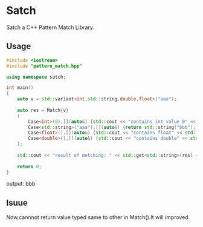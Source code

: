 # Satch
Satch a C++ Pattern Match Library.
## Usage
```cpp example.cpp
#include <iostream>
#include "pattern_match.hpp"

using namespace satch;

int main()
{
    auto v = std::variant<int,std::string,double,float>("aaa");
    
    auto res = Match{v}
    (
        Case<int>(0),[](auto&) {std::cout << "contains int value 0" << std::endl; return 0.1;},
        Case<std::string>("aaa"),[](auto&) {return std::string("bbb"); },
        Case<float>(),[](auto&) {std::cout << "contains float" << std::endl; return 0; },
        Case<double>(),[](auto&) {std::cout << "contains double" << std::endl; return 4LL; }
    );
    
    std::cout << "result of metching: " << std::get<std::string>(res) << std::endl;
    
    return 0;
}
```

output: bbb

## Isuue
Now,cannnot return value typed same to other in Match().It will improved.